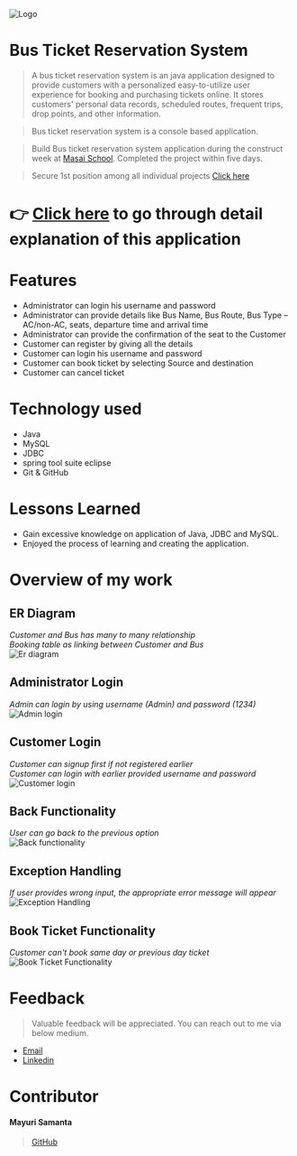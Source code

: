 ![Logo](https://github.com/mayurisamanta/zealous-price-4318/blob/main/BusTicketReservationSystem/Assets/logo.png?raw=true)

# Bus Ticket Reservation System

> A bus ticket reservation system is an java application designed to provide customers with a personalized easy-to-utilize user experience for booking and purchasing tickets online. It stores customers' personal data records, scheduled routes, frequent trips, drop points, and other information.

> Bus ticket reservation system is a console based application.

> Build Bus ticket reservation system application during the construct week at [Masai School](https://masaischool.com/). Completed the project within five days.

> Secure 1st position among all individual projects [Click here](https://drive.google.com/drive/folders/1irT1biLGc3q1suaLxKJ8lX1nIGXz6nvN)

# 👉 [Click here](https://drive.google.com/file/d/1jlyVHpzDhLKQOJf6ulayLUYJ4bejyv5B/view?usp=sharing) to go through detail explanation of this application 

# Features

- Administrator can login his username and password
- Administrator can provide details like Bus Name, Bus Route, Bus Type –AC/non-AC, seats, departure time and arrival time
- Administrator can provide the confirmation of the seat to the Customer
- Customer can register by giving all the details
- Customer can login his username and password
- Customer can book ticket by selecting Source and destination
- Customer can cancel ticket

# Technology used 

- Java
- MySQL
- JDBC
- spring tool suite eclipse
- Git & GitHub

# Lessons Learned

- Gain excessive knowledge on application of Java, JDBC and MySQL.
- Enjoyed the process of learning and creating the application.

# Overview of my work

## **ER Diagram**
*Customer and Bus has many to many relationship*
</br>
*Booking table as linking between Customer and Bus*
</br>
![Er diagram](https://github.com/mayurisamanta/zealous-price-4318/blob/main/BusTicketReservationSystem/ProjectDetails/ER%20diagram/ERdiagram.png?raw=true)

## **Administrator Login** 
*Admin can login by using username (Admin) and password (1234)*
</br>
![Admin login](https://github.com/mayurisamanta/zealous-price-4318/blob/main/BusTicketReservationSystem/Assets/Adminlogin.png?raw=true)


## **Customer Login** 
*Customer can signup first if not registered earlier*
</br>
*Customer can login with earlier provided username and password*
</br>
![Customer login](https://github.com/mayurisamanta/zealous-price-4318/blob/main/BusTicketReservationSystem/Assets/Customerlogin.png?raw=true)

## **Back Functionality** 
*User can go back to the previous option*
</br>
![Back functionality](https://github.com/mayurisamanta/zealous-price-4318/blob/main/BusTicketReservationSystem/Assets/BackFunctionality.png?raw=true)

## **Exception Handling**
*If user provides wrong input, the appropriate error message will appear*
</br>
![Exception Handling](https://github.com/mayurisamanta/zealous-price-4318/blob/main/BusTicketReservationSystem/Assets/Exceptional%20Handling.png?raw=true)

## **Book Ticket Functionality**
*Customer can't book same day or previous day ticket*
</br>
![Book Ticket Functionality](https://github.com/mayurisamanta/zealous-price-4318/blob/main/BusTicketReservationSystem/Assets/bookTicket.png?raw=true)

# Feedback
> Valuable feedback will be appreciated.
> You can reach out to me via below medium.

- [Email](mayurisamanta@gmail.com)
- [Linkedin](https://www.linkedin.com/in/mayuri-samanta/)
# Contributor
#### Mayuri Samanta
>[GitHub](https://github.com/mayurisamanta)


